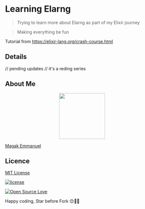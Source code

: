 # Learning Elarng 

> Trying to learn more about Elarng as part of my Elixir journey

> Making everything be fun 

Tutorial from https://elixir-lang.org/crash-course.html 

## Details 
// pending updates
// it's a reding series

## About Me 

<p align="center"><img src="https://magak.me/assets/images/Geek-logo.png" width="150">

<a target="_blank" href="https://magak.me">Magak Emmanuel</a>
</p>

## Licence

[MIT License](https://github.com/appcues/exsentry/blob/master/LICENSE.txt)

[![license](https://img.shields.io/github/license/mashape/apistatus.svg?style=for-the-badge)](#)

[![Open Source Love](https://badges.frapsoft.com/os/v2/open-source-200x33.png?v=103)](#)


Happy coding, Star before Fork 😊💪💯